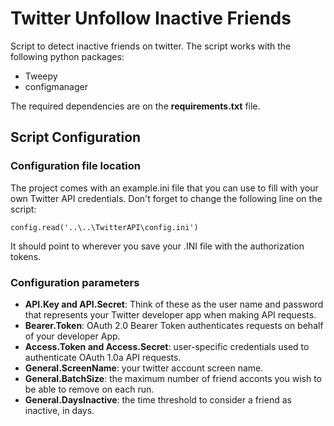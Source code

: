 # Twitter Unfollow Inactive Friends
Script to detect inactive friends on twitter. The script works with the following python packages:
* Tweepy
* configmanager

The required dependencies are on the **requirements.txt** file.

## Script Configuration
### Configuration file location
The project comes with an example.ini file that you can use to fill with your own Twitter API credentials.
Don't forget to change the following line on the script:
```
config.read('..\..\TwitterAPI\config.ini')
```
It should point to wherever you save your .INI file with the authorization tokens. 
### Configuration parameters
* **API.Key and API.Secret**: Think of these as the user name and password that represents your Twitter developer app when making API requests.
* **Bearer.Token**: OAuth 2.0 Bearer Token authenticates requests on behalf of your developer App.
* **Access.Token and Access.Secret**: user-specific credentials used to authenticate OAuth 1.0a API requests.
* **General.ScreenName**: your twitter account screen name.
* **General.BatchSize**: the maximum number of friend acconts you wish to be able to remove on each run.
* **General.DaysInactive**: the time threshold to consider a friend as inactive, in days.

